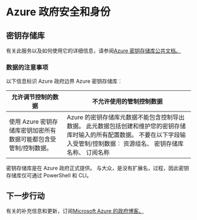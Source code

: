 <properties
    pageTitle="Azure 政府文档 |Microsoft Azure"
    description="这为 Azure 政府开发应用程序提供功能和指导的比较"
    services="Azure-Government"
    cloud="gov"
    documentationCenter=""
    authors="ryansoc"
    manager="zakramer"
    editor=""/>

<tags
    ms.service="multiple"
    ms.devlang="na"
    ms.topic="article"
    ms.tgt_pltfrm="na"
    ms.workload="azure-government"
    ms.date="10/12/2016"
    ms.author="ryansoc"/>


#  <a name="azure-government-security-and-identity"></a>Azure 政府安全和身份

##  <a name="key-vault"></a>密钥存储库
有关此服务以及如何使用它的详细信息，请参阅<a href="https://azure.microsoft.com/documentation/services/key-vault">Azure 密钥存储库公共文档。</a>

### <a name="data-considerations"></a>数据的注意事项
以下信息标识 Azure 政府边界 Azure 密钥存储库︰

| 允许调节控制的数据 | 不允许使用的管制控制数据 |
|--------------------------------------------------------------------------------------|-----------------------------------------------------------------------------------------------------------------------------------------------------------------------------------------------------------------------------------------------------------------------------------------------------------------|
| 使用 Azure 密钥存储库密钥加密所有数据可能都包含受管制/控制数据。 | Azure 的密钥存储库元数据不能包含控制导出数据。 此元数据包括创建和维护您的密钥存储库时输入的所有配置数据。  不要在以下字段输入受管制/控制数据︰ 资源组名、 密钥存储库名称、 订阅名称 |

密钥存储库是在 Azure 政府正式提供。 与大众，是没有扩展名，过程，因此密钥存储库仅可通过 PowerShell 和 CLI。

## <a name="next-steps"></a>下一步行动

有关的补充信息和更新，订阅<a href="https://blogs.msdn.microsoft.com/azuregov/">Microsoft Azure 的政府博客。</a>
